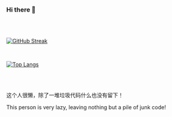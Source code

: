 ### Hi there 👋
</br>
</br>

<!--
**duibu/duibu** is a ✨ _special_ ✨ repository because its `README.md` (this file) appears on your GitHub profile.

Here are some ideas to get you started:

- 🔭 I’m currently working on ...
- 🌱 I’m currently learning ...
- 👯 I’m looking to collaborate on ...
- 🤔 I’m looking for help with ...
- 💬 Ask me about ...
- 📫 How to reach me: ...
- 😄 Pronouns: ...
- ⚡ Fun fact: ...
-->
[![GitHub Streak](https://streak-stats.demolab.com?user=duibu&theme=buefy&date_format=%5BY.%5Dn.j&card_width=625)](https://git.io/streak-stats)

</br>

[![Top Langs](https://github-readme-stats.vercel.app/api/top-langs/?username=duibu)](https://github.com/anuraghazra/github-readme-stats)

</br>
</br>

这个人很懒，除了一堆垃圾代码什么也没有留下！

This person is very lazy, leaving nothing but a pile of junk code!


